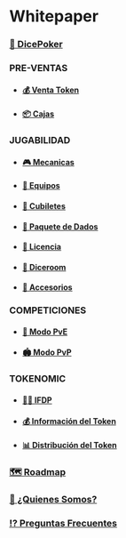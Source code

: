 # Whitepaper

### [🎲 DicePoker](presentation.md)

### **PRE-VENTAS**

- #### [💰 Venta Token](tokensell.md)

- #### [📦 Cajas](box.md)

### **JUGABILIDAD**

- #### [🎮 Mecanicas](gameplay.md)

- #### [💎 Equipos](diceteam.md)

- #### [🥃 Cubiletes](dicecup.md)

- #### [🎲 Paquete de Dados](dicepack.md)

- #### [💎 Licencia](gamelicence.md)

- #### [🎰 Diceroom](diceroom.md)

- #### [🧩 Accesorios](accessories.md)

### **COMPETICIONES**

- #### [🤜 Modo PvE](dicerway.md)

- #### [🏟 Modo PvP](pvpmode.md)

### **TOKENOMIC**

- #### [👮🏻 IFDP](1oracle.md)

- #### [💰 Información del Token](1infotoken.md)

- #### [📊 Distribución del Token](1distributiontoken.md)

### [🗺 Roadmap](1roadmap.md)

### [👥 ¿Quienes Somos?](whoweare.md)

### [⁉️ Preguntas Frecuentes](faqs.md)